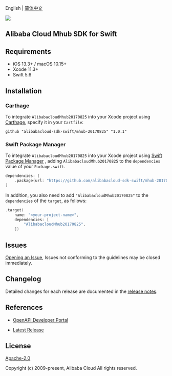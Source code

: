 English | [简体中文](README-CN.md)

![](https://aliyunsdk-pages.alicdn.com/icons/AlibabaCloud.svg)

## Alibaba Cloud Mhub SDK for Swift

## Requirements

- iOS 13.3+ / macOS 10.15+
- Xcode 11.3+
- Swift 5.6

## Installation

### Carthage

To integrate `AlibabacloudMhub20170825` into your Xcode project using [Carthage](https://github.com/Carthage/Carthage), specify it in your `Cartfile`:

```ogdl
github "alibabacloud-sdk-swift/mhub-20170825" "1.0.1"
```

### Swift Package Manager

To integrate `AlibabacloudMhub20170825` into your Xcode project using [Swift Package Manager](https://swift.org/package-manager/) , adding `AlibabacloudMhub20170825` to the `dependencies` value of your `Package.swift`.

```swift
dependencies: [
    .package(url: "https://github.com/alibabacloud-sdk-swift/mhub-20170825.git", from: "1.0.1")
]
```

In addition, you also need to add `"AlibabacloudMhub20170825"` to the `dependencies` of the `target`, as follows:

```swift
.target(
    name: "<your-project-name>",
    dependencies: [
        "AlibabacloudMhub20170825",
    ])
```

## Issues

[Opening an Issue](https://github.com/alibabacloud-sdk-swift/mhub-20170825/issues/new), Issues not conforming to the guidelines may be closed immediately.

## Changelog

Detailed changes for each release are documented in the [release notes](./ChangeLog.txt).

## References

* [OpenAPI Developer Portal](https://next.api.alibabacloud.com/home)
- [Latest Release](https://github.com/alibabacloud-sdk-swift/mhub-20170825)

## License

[Apache-2.0](http://www.apache.org/licenses/LICENSE-2.0)

Copyright (c) 2009-present, Alibaba Cloud All rights reserved.
